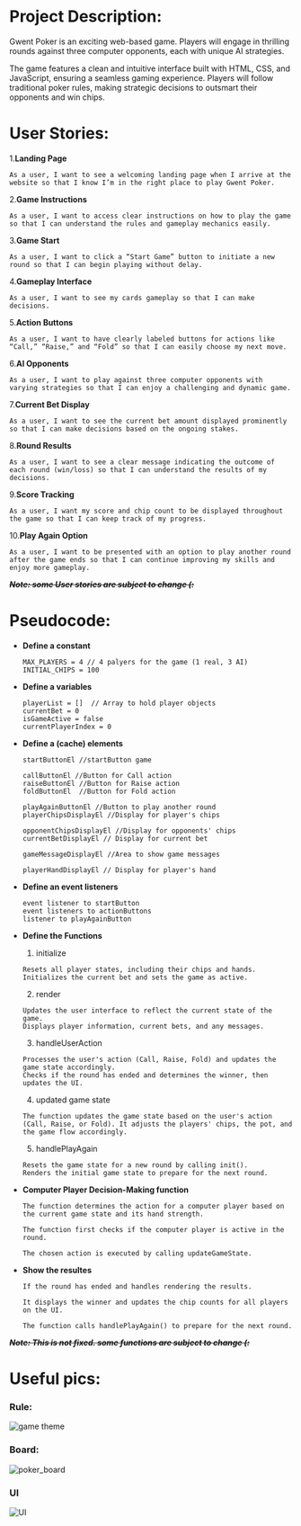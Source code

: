 # Project Description:
Gwent Poker is an exciting web-based game. Players will engage in thrilling rounds against three computer opponents, each with unique AI strategies.

The game features a clean and intuitive interface built with HTML, CSS, and JavaScript, ensuring a seamless gaming experience. Players will follow traditional poker rules, making strategic decisions to outsmart their opponents and win chips.

# User Stories:
1.**Landing Page**

    As a user, I want to see a welcoming landing page when I arrive at the website so that I know I’m in the right place to play Gwent Poker.

2.**Game Instructions**

    As a user, I want to access clear instructions on how to play the game so that I can understand the rules and gameplay mechanics easily.

3.**Game Start**

    As a user, I want to click a “Start Game” button to initiate a new round so that I can begin playing without delay.

4.**Gameplay Interface**

    As a user, I want to see my cards gameplay so that I can make decisions.

5.**Action Buttons**

    As a user, I want to have clearly labeled buttons for actions like “Call,” “Raise,” and “Fold” so that I can easily choose my next move.

6.**AI Opponents**

    As a user, I want to play against three computer opponents with varying strategies so that I can enjoy a challenging and dynamic game.

7.**Current Bet Display**

    As a user, I want to see the current bet amount displayed prominently so that I can make decisions based on the ongoing stakes.

8.**Round Results**

    As a user, I want to see a clear message indicating the outcome of each round (win/loss) so that I can understand the results of my decisions.

9.**Score Tracking**

    As a user, I want my score and chip count to be displayed throughout the game so that I can keep track of my progress.

10.**Play Again Option**

    As a user, I want to be presented with an option to play another round after the game ends so that I can continue improving my skills and enjoy more gameplay.

~~***Note: some User stories are subject to change (:***~~

# Pseudocode:

* **Define a constant**
    ```
    MAX_PLAYERS = 4 // 4 palyers for the game (1 real, 3 AI)
    INITIAL_CHIPS = 100
    ```

* **Define a variables**
    ````
    playerList = []  // Array to hold player objects
    currentBet = 0
    isGameActive = false
    currentPlayerIndex = 0  
    ````

* **Define a (cache) elements**
    ````
    startButtonEl //startButton game

    callButtonEl //Button for Call action
    raiseButtonEl //Button for Raise action
    foldButtonEl  //Button for Fold action
    
    playAgainButtonEl //Button to play another round
    playerChipsDisplayEl //Display for player's chips
    
    opponentChipsDisplayEl //Display for opponents' chips
    currentBetDisplayEl // Display for current bet
    
    gameMessageDisplayEl //Area to show game messages
    
    playerHandDisplayEl // Display for player's hand
    ````

* **Define an event listeners**
    ````
    event listener to startButton
    event listeners to actionButtons
    listener to playAgainButton
    ````    

* **Define the Functions**
    
    1. initialize
    ````
    Resets all player states, including their chips and hands.
    Initializes the current bet and sets the game as active.
    ````

    2. render
    ````
    Updates the user interface to reflect the current state of the game.
    Displays player information, current bets, and any messages.
    ````
    
    3. handleUserAction
    ````
    Processes the user's action (Call, Raise, Fold) and updates the game state accordingly.
    Checks if the round has ended and determines the winner, then updates the UI.
    ````

    4. updated game state
    ````
    The function updates the game state based on the user's action (Call, Raise, or Fold). It adjusts the players' chips, the pot, and the game flow accordingly.
    ````

    5. handlePlayAgain
     ````
    Resets the game state for a new round by calling init().
    Renders the initial game state to prepare for the next round.
    ````

* **Computer Player Decision-Making function**

    ```
    The function determines the action for a computer player based on the current game state and its hand strength.

    The function first checks if the computer player is active in the round.
    
    The chosen action is executed by calling updateGameState.
    ```

* **Show the resultes**

    ```
    If the round has ended and handles rendering the results.
    
    It displays the winner and updates the chip counts for all players on the UI.

    The function calls handlePlayAgain() to prepare for the next round.
    ```

~~***Note: This is not fixed. some functions are subject to change (:***~~

# Useful pics:

### Rule:
![game theme](.\img\Poker_rules.png)
### Board:
![poker_board](.\img\poker_board.png)
### UI
![UI](.\img\UI.png)